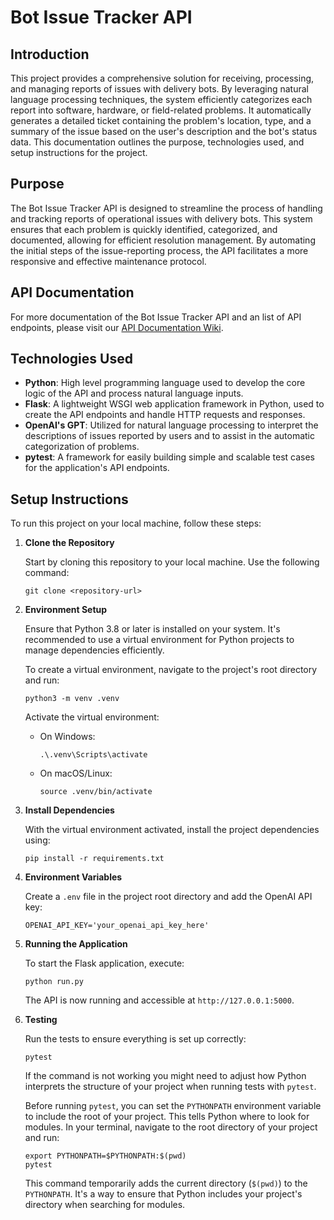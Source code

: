 # Bot Issue Tracker API

## Introduction

This project provides a comprehensive solution for receiving, processing, and managing reports of issues with delivery bots. By leveraging natural language processing techniques, the system efficiently categorizes each report into software, hardware, or field-related problems. It automatically generates a detailed ticket containing the problem's location, type, and a summary of the issue based on the user's description and the bot's status data. This documentation outlines the purpose, technologies used, and setup instructions for the project.

## Purpose

The Bot Issue Tracker API is designed to streamline the process of handling and tracking reports of operational issues with delivery bots. This system ensures that each problem is quickly identified, categorized, and documented, allowing for efficient resolution management. By automating the initial steps of the issue-reporting process, the API facilitates a more responsive and effective maintenance protocol.

## API Documentation

For more documentation of the Bot Issue Tracker API and an list of API endpoints, please visit our [API Documentation Wiki](https://github.com/SebastianLopez55/Bot-Issue-Tracker-API/wiki).

## Technologies Used

- **Python**: High level programming language used to develop the core logic of the API and process natural language inputs.
- **Flask**: A lightweight WSGI web application framework in Python, used to create the API endpoints and handle HTTP requests and responses.
- **OpenAI's GPT**: Utilized for natural language processing to interpret the descriptions of issues reported by users and to assist in the automatic categorization of problems.
- **pytest**: A framework for easily building simple and scalable test cases for the application's API endpoints.

## Setup Instructions

To run this project on your local machine, follow these steps:

1. **Clone the Repository**

   Start by cloning this repository to your local machine. Use the following command:

   ```
   git clone <repository-url>
   ```

2. **Environment Setup**

   Ensure that Python 3.8 or later is installed on your system. It's recommended to use a virtual environment for Python projects to manage dependencies efficiently.

   To create a virtual environment, navigate to the project's root directory and run:

   ```
   python3 -m venv .venv
   ```

   Activate the virtual environment:

   - On Windows:
     ```
     .\.venv\Scripts\activate
     ```
   - On macOS/Linux:
     ```
     source .venv/bin/activate
     ```

3. **Install Dependencies**

   With the virtual environment activated, install the project dependencies using:

   ```
   pip install -r requirements.txt
   ```

4. **Environment Variables**

   Create a `.env` file in the project root directory and add the OpenAI API key:

   ```
   OPENAI_API_KEY='your_openai_api_key_here'
   ```

5. **Running the Application**

   To start the Flask application, execute:

   ```
   python run.py
   ```

   The API is now running and accessible at `http://127.0.0.1:5000`.

6. **Testing**

   Run the tests to ensure everything is set up correctly:

   ```
   pytest
   ```

   If the command is not working you might need to adjust how Python interprets the structure of your project when running tests with `pytest`.

   Before running `pytest`, you can set the `PYTHONPATH` environment variable to include the root of your project. This tells Python where to look for modules. In your terminal, navigate to the root directory of your project and run:

   ```
   export PYTHONPATH=$PYTHONPATH:$(pwd)
   pytest
   ```

   This command temporarily adds the current directory (`$(pwd)`) to the `PYTHONPATH`. It's a way to ensure that Python includes your project's directory when searching for modules.

